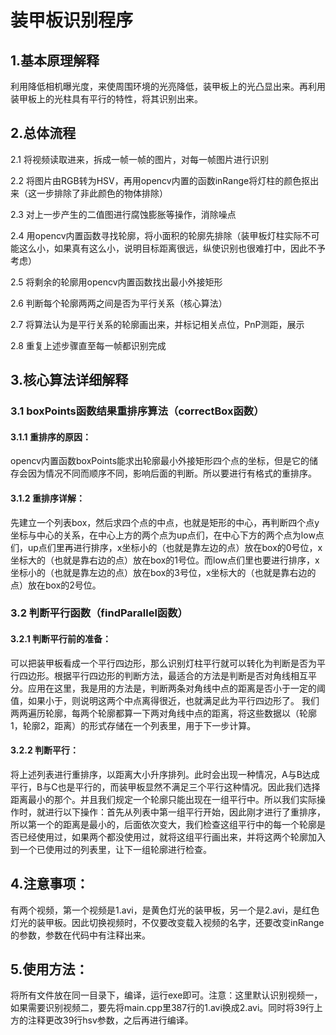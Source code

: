 # 装甲板识别程序
## 1.基本原理解释
利用降低相机曝光度，来使周围环境的光亮降低，装甲板上的光凸显出来。再利用装甲板上的光柱具有平行的特性，将其识别出来。
## 2.总体流程
2.1 将视频读取进来，拆成一帧一帧的图片，对每一帧图片进行识别

2.2 将图片由RGB转为HSV，再用opencv内置的函数inRange将灯柱的颜色抠出来（这一步排除了非此颜色的物体排除）

2.3 对上一步产生的二值图进行腐蚀膨胀等操作，消除噪点

2.4 用opencv内置函数寻找轮廓，将小面积的轮廓先排除（装甲板灯柱实际不可能这么小，如果真有这么小，说明目标距离很远，纵使识别也很难打中，因此不予考虑）

2.5 将剩余的轮廓用opencv内置函数找出最小外接矩形

2.6 判断每个轮廓两两之间是否为平行关系（核心算法）

2.7 将算法认为是平行关系的轮廓画出来，并标记相关点位，PnP测距，展示

2.8 重复上述步骤直至每一帧都识别完成
## 3.核心算法详细解释
### 3.1 boxPoints函数结果重排序算法（correctBox函数）
#### 3.1.1 重排序的原因：
opencv内置函数boxPoints能求出轮廓最小外接矩形四个点的坐标，但是它的储存会因为情况不同而顺序不同，影响后面的判断。所以要进行有格式的重排序。
#### 3.1.2 重排序详解：
先建立一个列表box，然后求四个点的中点，也就是矩形的中心，再判断四个点y坐标与中心的关系，在中心上方的两个点为up点们，在中心下方的两个点为low点们，up点们里再进行排序，x坐标小的（也就是靠左边的点）放在box的0号位，x坐标大的（也就是靠右边的点）放在box的1号位。而low点们里也要进行排序，x坐标小的（也就是靠左边的点）放在box的3号位，x坐标大的（也就是靠右边的点）放在box的2号位。
### 3.2 判断平行函数（findParallel函数）
#### 3.2.1 判断平行前的准备：
可以把装甲板看成一个平行四边形，那么识别灯柱平行就可以转化为判断是否为平行四边形。根据平行四边形的判断方法，最适合的方法是判断是否对角线相互平分。应用在这里，我是用的方法是，判断两条对角线中点的距离是否小于一定的阈值，如果小于，则说明这两个中点离得很近，也就满足此为平行四边形了。
我们两两遍历轮廓，每两个轮廓都算一下两对角线中点的距离，将这些数据以（轮廓1，轮廓2，距离）的形式存储在一个列表里，用于下一步计算。
#### 3.2.2 判断平行：
将上述列表进行重排序，以距离大小升序排列。此时会出现一种情况，A与B达成平行，B与C也是平行的，而装甲板显然不满足三个平行这种情况。因此我们选择距离最小的那个。并且我们规定一个轮廓只能出现在一组平行中。所以我们实际操作时，就进行以下操作：首先从列表中第一组平行开始，因此刚才进行了重排序，所以第一个的距离是最小的，后面依次变大，我们检查这组平行中的每一个轮廓是否已经使用过，如果两个都没使用过，就将这组平行画出来，并将这两个轮廓加入到一个已使用过的列表里，让下一组轮廓进行检查。
## 4.注意事项：
有两个视频，第一个视频是1.avi，是黄色灯光的装甲板，另一个是2.avi，是红色灯光的装甲板。因此切换视频时，不仅要改变载入视频的名字，还要改变inRange的参数，参数在代码中有注释出来。
## 5.使用方法：
将所有文件放在同一目录下，编译，运行exe即可。注意：这里默认识别视频一，如果需要识别视频二，要先将main.cpp里387行的1.avi换成2.avi。同时将39行上方的注释更改39行hsv参数，之后再进行编译。